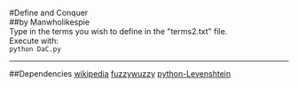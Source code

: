 #Define and Conquer  
##by Manwholikespie  
Type in the terms you wish to define in the "terms2.txt" file.  
Execute with:  
`python DaC.py`

----
##Dependencies
[wikipedia](https://pypi.python.org/pypi/wikipedia/)
[fuzzywuzzy](https://github.com/seatgeek/fuzzywuzzy)
[python-Levenshtein](https://pypi.python.org/pypi/python-Levenshtein/0.12.0)
